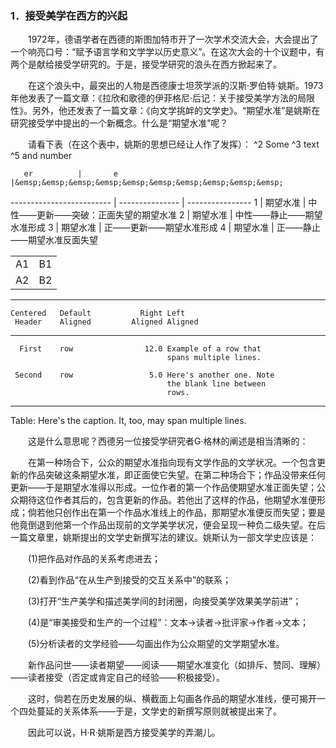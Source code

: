 ### 1．接受美学在西方的兴起

&emsp;&emsp;1972年，德语学者在西德的斯图加特市开了一次学术交流大会，大会提出了一个响亮口号：“赋予语言学和文学学以历史意义”。在这次大会的十个议题中，有两个是献给接受学研究的。于是，接受学研究的浪头在西方掀起来了。

&emsp;&emsp;在这个浪头中，最突出的人物是西德康士坦茨学派的汉斯·罗伯特·姚斯。1973年他发表了一篇文章：《拉欣和歌德的伊菲格尼·后记：关于接受美学方法的局限性》。另外，他还发表了一篇文章：《向文学挑衅的文学史》。“期望水准”是姚斯在研究接受学中提出的一个新概念。什么是“期望水准”呢？

&emsp;&emsp;请看下表（在这个表中，姚斯的思想已经让人作了发挥）：
^2 Some ^3 text  ^5 and number

       er          |       e        |&emsp;&emsp;&emsp;&emsp;&emsp;&emsp;&emsp;&emsp;&emsp;&emsp;
------------------------- | --------------- | ----------------
 1 | 期望水准 | 中性——更新——突破：正面失望的期望水准
2 | 期望水准 | 中性——静止——期望水准形成
 3 | 期望水准 | 正——更新——期望水准形成
 4 | 期望水准 | 正——静止——期望水准反面失望

|| |
------------------------- | ---------------
| A1 | B1 |
| A2 | B2 |

   -------------------------------------------------------------
    Centered   Default           Right Left
     Header    Aligned         Aligned Aligned
   ----------- ------- --------------- -------------------------
      First    row                12.0 Example of a row that
                                       spans multiple lines.

     Second    row                 5.0 Here's another one. Note
                                       the blank line between
                                       rows.
   -------------------------------------------------------------

   Table: Here's the caption. It, too, may span
   multiple lines.

&emsp;&emsp;这是什么意思呢？西德另一位接受学研究者G·格林的阐述是相当清晰的：

&emsp;&emsp;在第一种场合下，公众的期望水准指向现有文学作品的文学状况。一个包含更新的作品突破这条期望水准，即正面使它失望。在第二种场合下；作品没带来任何更新——于是期望水准得以形成。一位作者的第一个作品使期望水准正面失望；公众期待这位作者其后的，包含更新的作品。若他出了这样的作品，他期望水准便形成；倘若他只创作出在第一个作品水准线上的作品，那期望水准便反而失望；要是他竟倒退到他第一个作品出现前的文学美学状况，便会呈现一种负二级失望。在后一篇文章里，姚斯提出的文学史新撰写法的建议。姚斯认为一部文学史应该是：

&emsp;&emsp;\(1\)把作品对作品的关系考虑进去；

&emsp;&emsp;\(2\)看到作品“在从生产到接受的交互关系中”的联系；

&emsp;&emsp;\(3\)打开“生产美学和描述美学间的封闭圈，向接受美学效果美学前进”；

&emsp;&emsp;\(4\)是“审美接受和生产的一个过程”：文本→读者→批评家→作者→文本；

&emsp;&emsp;\(5\)分析读者的文学经验——勾画出作为公众期望的文学期望水准。

&emsp;&emsp;新作品问世——读者期望——阅读——期望水准变化（如排斥、赞同、理解）——读者接受（否定或肯定自己的经验——积极接受）。

&emsp;&emsp;这时，倘若在历史发展的纵、横截面上勾画各作品的期望水准线，便可揭开一个四处蔓延的关系体系——于是，文学史的新撰写原则就被提出来了。

&emsp;&emsp;因此可以说，H·R·姚斯是西方接受美学的弄潮儿。
